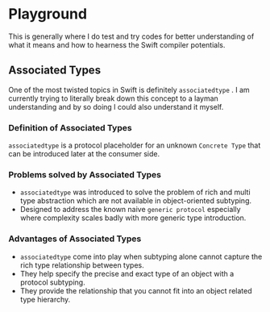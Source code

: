 # Playground
This is generally where I do test and try codes for better understanding of what it means and how to hearness the Swift compiler potentials.

## Associated Types
One of the most twisted topics in Swift is definitely `associatedtype` . I am currently trying to literally break down this concept to a layman understanding and by so doing I could also understand it myself. 

### Definition of Associated Types
`associatedtype` is a protocol placeholder for an unknown `Concrete Type`  that can be introduced later at the consumer side.  

### Problems solved by Associated Types
 - `associatedtype`  was introduced to solve the problem of rich and multi type abstraction which are not available in object-oriented subtyping.
- Designed to address the known naive `generic protocol` especially where complexity scales badly with more generic type introduction.

### Advantages of Associated Types
- `associatedtype`  come into play when subtyping alone cannot capture the rich type relationship between types. 
- They help specify the precise and exact type of an object with a protocol subtyping.
- They provide the relationship that you cannot fit into an object related type hierarchy.


